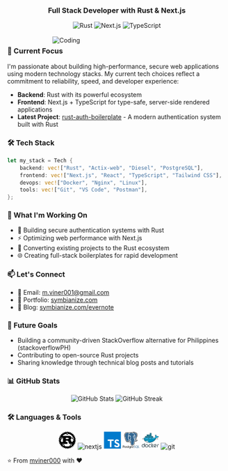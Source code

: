 <h3 align="center">Full Stack Developer with Rust & Next.js</h3>

<div align="center">
  <img src="https://img.shields.io/badge/Rust-000000?style=for-the-badge&logo=rust&logoColor=white" alt="Rust" />
  <img src="https://img.shields.io/badge/Next.js-000000?style=for-the-badge&logo=next.js&logoColor=white" alt="Next.js" />
  <img src="https://img.shields.io/badge/TypeScript-007ACC?style=for-the-badge&logo=typescript&logoColor=white" alt="TypeScript" />
</div>

<br />

<img align="right" alt="Coding" width="400" src="https://cdn.dribbble.com/users/1162077/screenshots/3848914/programmer.gif" />

### 🚀 Current Focus

I'm passionate about building high-performance, secure web applications using modern technology stacks. My current tech choices reflect a commitment to reliability, speed, and developer experience:

- **Backend**: Rust with its powerful ecosystem
- **Frontend**: Next.js + TypeScript for type-safe, server-side rendered applications
- **Latest Project**: [rust-auth-boilerplate](https://github.com/mviner000/rust-auth-boilerplate) - A modern authentication system built with Rust

### 🛠️ Tech Stack

```rust
let my_stack = Tech {
    backend: vec!["Rust", "Actix-web", "Diesel", "PostgreSQL"],
    frontend: vec!["Next.js", "React", "TypeScript", "Tailwind CSS"],
    devops: vec!["Docker", "Nginx", "Linux"],
    tools: vec!["Git", "VS Code", "Postman"],
};
```

### 🌟 What I'm Working On

- 🔐 Building secure authentication systems with Rust
- ⚡ Optimizing web performance with Next.js
- 🔄 Converting existing projects to the Rust ecosystem
- 🌐 Creating full-stack boilerplates for rapid development

### 📫 Let's Connect

- 📧 Email: m.viner001@gmail.com
- 💼 Portfolio: [symbianize.com](https://symbianize.com)
- 📝 Blog: [symbianize.com/evernote](https://symbianize.com/evernote)

### 🎯 Future Goals

- Building a community-driven StackOverflow alternative for Philippines (stackoverflowPH)
- Contributing to open-source Rust projects
- Sharing knowledge through technical blog posts and tutorials

### 📊 GitHub Stats

<div align="center">
  <img src="https://github-readme-stats.vercel.app/api?username=mviner000&show_icons=true&theme=radical" alt="GitHub Stats" />
  <img src="https://github-readme-streak-stats.herokuapp.com/?user=mviner000&theme=radical" alt="GitHub Streak" />
</div>

### 🛠️ Languages & Tools

<div align="center">
  <img src="https://raw.githubusercontent.com/devicons/devicon/master/icons/rust/rust-plain.svg" alt="rust" width="40" height="40"/>
  <img src="https://cdn.worldvectorlogo.com/logos/nextjs-2.svg" alt="nextjs" width="40" height="40"/>
  <img src="https://raw.githubusercontent.com/devicons/devicon/master/icons/typescript/typescript-original.svg" alt="typescript" width="40" height="40"/>
  <img src="https://raw.githubusercontent.com/devicons/devicon/master/icons/postgresql/postgresql-original-wordmark.svg" alt="postgresql" width="40" height="40"/>
  <img src="https://raw.githubusercontent.com/devicons/devicon/master/icons/docker/docker-original-wordmark.svg" alt="docker" width="40" height="40"/>
  <img src="https://www.vectorlogo.zone/logos/git-scm/git-scm-icon.svg" alt="git" width="40" height="40"/>
</div>

⭐️ From [mviner000](https://github.com/mviner000) with ❤️
